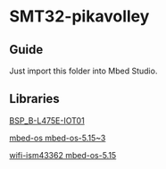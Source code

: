 # SMT32-pikavolley

## Guide
Just import this folder into Mbed Studio.

## Libraries
[BSP_B-L475E-IOT01](https://os.mbed.com/teams/ST/code/BSP_B-L475E-IOT01/)

[mbed-os mbed-os-5.15~3](https://github.com/ARMmbed/mbed-os/)

[wifi-ism43362 mbed-os-5.15](https://github.com/ARMmbed/wifi-ism43362/)
